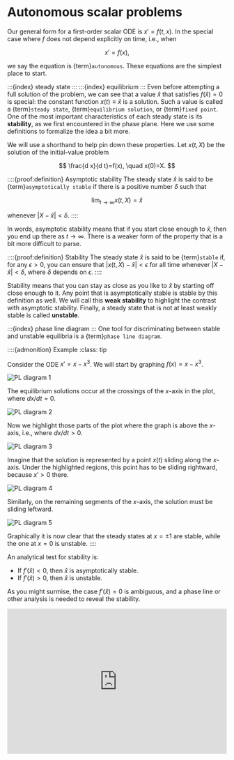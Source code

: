 # Autonomous scalar problems

Our general form for a first-order scalar ODE is $x'=f(t,x)$. In the special case where $f$ does not depend explicitly on time, i.e., when 

$$
x'=f(x),
$$ 

we say the equation is {term}`autonomous`. These equations are the simplest place to start. 

:::{index} steady state
:::
:::{index} equilibrium
:::
Even before attempting a full solution of the problem, we can see that a value $\hat{x}$ that satisfies $f(\hat{x})=0$ is special: the constant function $x(t)\equiv \hat{x}$ is a solution. Such a value is called a {term}`steady state`,  {term}`equilibrium solution`, or {term}`fixed point`. One of the most important characteristics of each steady state is its **stability**, as we first encountered in the phase plane. Here we use some definitions to formalize the idea a bit more.

<!-- Imagine holding a broom with bristles pointed down using two fingers. This is ideally a pendulum with a steady state of the broom pointing straight down. You will have no difficulty holding the broom in approximately that position as long as you want.

Now imagine trying to hold the broom using the same two fingers, but with the bristles pointing upward. This is an *inverted pendulum*, and ideally there is a steady state with the broom pointing straight up. Yet you will find it difficult to hold the broom in that position for more than a few seconds.

:::{index} stability
:::
The distinction between these steady states is the property of {term}`stability`. It's impossible to place the broom in *exactly* the equilibrium position with no motion whatsoever of your hand. In the real world, a steady state is constantly undergoing small perturbations. If the effects of those perturbations die out with time, the steady state is stable, but if they grow, it is unstable. -->

We will use a shorthand to help pin down these properties. Let $x(t,X)$ be the solution of the initial-value problem

$$
\frac{d x}{d t}=f(x), \quad x(0)=X.
$$

::::{proof:definition} Asymptotic stability
The steady state $\hat{x}$ is said to be {term}`asymptotically stable` if there is a positive number $\delta$ such that 

$$
\lim_{t\to\infty} x(t,X) = \hat{x}
$$

whenever $|X-\hat{x}|< \delta$. 
::::

In words, asymptotic stability means that if you start close enough to $\hat{x}$, then you end up there as $t \to \infty$. There is a weaker form of the property that is a bit more difficult to parse.

::::{proof:definition} Stability
The steady state $\hat{x}$ is said to be {term}`stable` if, for any $\epsilon>0$, you can ensure that $|x(t,X)-\hat{x}|<\epsilon$ for all time whenever $|X-\hat{x}|<\delta$, where $\delta$ depends on $\epsilon$. 
::::

Stability means that you can stay as close as you like to $\hat{x}$ by starting off close enough to it. Any point that is asymptotically stable is stable by this definition as well. We will call this **weak stability** to highlight the contrast with asymptotic stability. Finally, a steady state that is not at least weakly stable is called **unstable**.

:::{index} phase line diagram
:::
One tool for discriminating between stable and unstable equilibria is a {term}`phase line diagram`. 

::::{admonition} Example
:class: tip

Consider the ODE $x'=x-x^3$. We will start by graphing $f(x)=x-x^3$.

![PL diagram 1](pldiag1.svg)

The equilibrium solutions occur at the crossings of the $x$-axis in the plot, where $dx/dt=0$. 

![PL diagram 2](pldiag2.svg)

Now we highlight those parts of the plot where the graph is above the $x$-axis, i.e., where $dx/dt > 0$. 

![PL diagram 3](pldiag3.svg)

Imagine that the solution is represented by a point $x(t)$ sliding along the $x$-axis. Under the highlighted regions, this point has to be sliding rightward, because $x'>0$ there.

![PL diagram 4](pldiag4.svg)

Similarly, on the remaining segments of the $x$-axis, the solution must be sliding leftward. 

![PL diagram 5](pldiag5.svg)

Graphically it is now clear that the steady states at $x=\pm 1$ are stable, while the one at $x=0$ is unstable.
::::


An analytical test for stability is:

- If $f'(\hat{x})<0$, then $\hat{x}$ is asymptotically stable.
- If $f'(\hat{x})>0$, then $\hat{x}$ is unstable.

As you might surmise, the case $f'(\hat{x})=0$ is ambiguous, and a phase line or other analysis is needed to reveal the stability.

<div style="max-width:608px"><div style="position:relative;padding-bottom:66.118421052632%"><iframe id="kaltura_player" src="https://cdnapisec.kaltura.com/p/2358381/sp/235838100/embedIframeJs/uiconf_id/43030021/partner_id/2358381?iframeembed=true&playerId=kaltura_player&entry_id=1_mtxflmqh&flashvars[streamerType]=auto&amp;flashvars[localizationCode]=en&amp;flashvars[leadWithHTML5]=true&amp;flashvars[sideBarContainer.plugin]=true&amp;flashvars[sideBarContainer.position]=left&amp;flashvars[sideBarContainer.clickToClose]=true&amp;flashvars[chapters.plugin]=true&amp;flashvars[chapters.layout]=vertical&amp;flashvars[chapters.thumbnailRotator]=false&amp;flashvars[streamSelector.plugin]=true&amp;flashvars[EmbedPlayer.SpinnerTarget]=videoHolder&amp;flashvars[dualScreen.plugin]=true&amp;flashvars[Kaltura.addCrossoriginToIframe]=true&amp;&wid=1_tpjh4oyc" width="608" height="402" allowfullscreen webkitallowfullscreen mozAllowFullScreen allow="autoplay *; fullscreen *; encrypted-media *" sandbox="allow-forms allow-same-origin allow-scripts allow-top-navigation allow-pointer-lock allow-popups allow-modals allow-orientation-lock allow-popups-to-escape-sandbox allow-presentation allow-top-navigation-by-user-activation" frameborder="0" title="Kaltura Player" style="position:absolute;top:0;left:0;width:100%;height:100%"></iframe></div></div>
